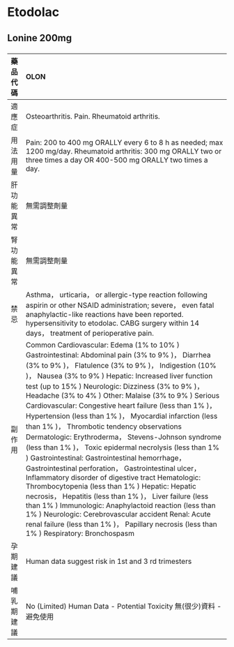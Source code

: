 # Etodolac

## Lonine 200mg

##### 

| 藥品代碼   | OLON                                                                                                                                                                                                                                                                                                                                                                                                                                                                                                                                                                                                                                                                                                                                                                                                                                                                                                                                                                                                                                                                                                           |
|:-----------|:---------------------------------------------------------------------------------------------------------------------------------------------------------------------------------------------------------------------------------------------------------------------------------------------------------------------------------------------------------------------------------------------------------------------------------------------------------------------------------------------------------------------------------------------------------------------------------------------------------------------------------------------------------------------------------------------------------------------------------------------------------------------------------------------------------------------------------------------------------------------------------------------------------------------------------------------------------------------------------------------------------------------------------------------------------------------------------------------------------------|
| 適應症     | Osteoarthritis. Pain. Rheumatoid arthritis.                                                                                                                                                                                                                                                                                                                                                                                                                                                                                                                                                                                                                                                                                                                                                                                                                                                                                                                                                                                                                                                                    |
| 用法用量   | Pain: 200 to 400 mg ORALLY every 6 to 8 h as needed; max 1200 mg/day. Rheumatoid arthritis: 300 mg ORALLY two or three times a day OR 400-500 mg ORALLY two times a day.                                                                                                                                                                                                                                                                                                                                                                                                                                                                                                                                                                                                                                                                                                                                                                                                                                                                                                                                       |
| 肝功能異常 | 無需調整劑量                                                                                                                                                                                                                                                                                                                                                                                                                                                                                                                                                                                                                                                                                                                                                                                                                                                                                                                                                                                                                                                                                                   |
| 腎功能異常 | 無需調整劑量                                                                                                                                                                                                                                                                                                                                                                                                                                                                                                                                                                                                                                                                                                                                                                                                                                                                                                                                                                                                                                                                                                   |
| 禁忌       | Asthma， urticaria， or allergic-type reaction following aspirin or other NSAID administration; severe， even fatal anaphylactic-like reactions have been reported. hypersensitivity to etodolac. CABG surgery within 14 days， treatment of perioperative pain.                                                                                                                                                                                                                                                                                                                                                                                                                                                                                                                                                                                                                                                                                                                                                                                                                                               |
| 副作用     | Common Cardiovascular: Edema (1% to 10% ) Gastrointestinal: Abdominal pain (3% to 9% )， Diarrhea (3% to 9% )， Flatulence (3% to 9% )， Indigestion (10% )， Nausea (3% to 9% ) Hepatic: Increased liver function test (up to 15% ) Neurologic: Dizziness (3% to 9% )， Headache (3% to 4% ) Other: Malaise (3% to 9% ) Serious Cardiovascular: Congestive heart failure (less than 1% )， Hypertension (less than 1% )， Myocardial infarction (less than 1% )， Thrombotic tendency observations Dermatologic: Erythroderma， Stevens-Johnson syndrome (less than 1% )， Toxic epidermal necrolysis (less than 1% ) Gastrointestinal: Gastrointestinal hemorrhage， Gastrointestinal perforation， Gastrointestinal ulcer， Inflammatory disorder of digestive tract Hematologic: Thrombocytopenia (less than 1% ) Hepatic: Hepatic necrosis， Hepatitis (less than 1% )， Liver failure (less than 1% ) Immunologic: Anaphylactoid reaction (less than 1% ) Neurologic: Cerebrovascular accident Renal: Acute renal failure (less than 1% )， Papillary necrosis (less than 1% ) Respiratory: Bronchospasm |
| 孕期建議   | Human data suggest risk in 1st and 3 rd trimesters                                                                                                                                                                                                                                                                                                                                                                                                                                                                                                                                                                                                                                                                                                                                                                                                                                                                                                                                                                                                                                                             |
| 哺乳期建議 | No (Limited) Human Data - Potential Toxicity 無(很少)資料 - 避免使用                                                                                                                                                                                                                                                                                                                                                                                                                                                                                                                                                                                                                                                                                                                                                                                                                                                                                                                                                                                                                                           |

